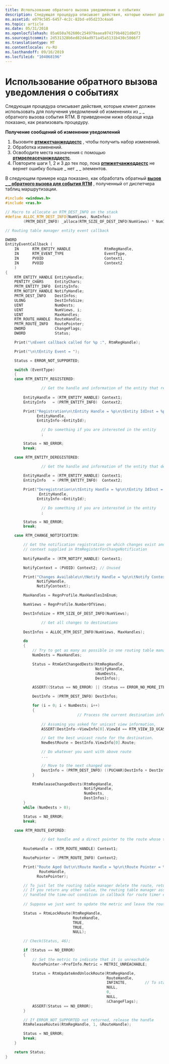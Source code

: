 ```yaml
---
title: Использование обратного вызова уведомления о событиях
description: Следующая процедура описывает действия, которые клиент должен использовать для получения уведомлений об изменениях из \_ \_ обратного вызова события RTM. В приведенном ниже образце кода показано, как реализовать процедуру.
ms.assetid: e079c585-6457-4c2c-82bd-e95d233c4aa6
ms.topic: article
ms.date: 05/31/2018
ms.openlocfilehash: 85a650a762600c254979aaea974379b4021d0d73
ms.sourcegitcommit: 2d531328b6ed82d4ad971a45a5131b430c5866f7
ms.translationtype: MT
ms.contentlocale: ru-RU
ms.lasthandoff: 09/16/2019
ms.locfileid: "104068196"
---
```

# <a name="use-the-event-notification-callback"></a>Использование обратного вызова уведомления о событиях

Следующая процедура описывает действия, которые клиент должен использовать для получения уведомлений об изменениях из \_ \_ обратного вызова события RTM. В приведенном ниже образце кода показано, как реализовать процедуру.

**Получение сообщений об изменении уведомлений**

1.  Вызовите [**ртмжетчанжеддестс**](/windows/desktop/api/Rtmv2/nf-rtmv2-rtmgetchangeddests) , чтобы получить набор изменений.
2.  Обработка изменений.
3.  Освободите места назначения с помощью [**ртмрелеасечанжеддестс**](/windows/desktop/api/Rtmv2/nf-rtmv2-rtmreleasechangeddests).
4.  Повторите шаги 1, 2 и 3 до тех пор, пока [**ртмжетчанжеддестс**](/windows/desktop/api/Rtmv2/nf-rtmv2-rtmgetchangeddests) не вернет ошибку больше \_ нет \_ \_ элементов.

В следующем примере кода показано, как обработать обратный [**вызов \_ \_ обратного вызова для события RTM**](/windows/win32/api/rtmv2/nc-rtmv2-_event_callback) , полученный от диспетчера таблиц маршрутизации.


```C++
#include <windows.h>
#include <ras.h>

// Macro to allocate an RTM_DEST_INFO on the stack
#define ALLOC_RTM_DEST_INFO(NumViews, NumInfos)
        (PRTM_DEST_INFO) _alloca(RTM_SIZE_OF_DEST_INFO(NumViews) * NumInfos)

// Routing table manager entity event callback

DWORD
EntityEventCallback (
    IN      RTM_ENTITY_HANDLE               RtmRegHandle,
    IN      RTM_EVENT_TYPE                  EventType,
    IN      PVOID                           Context1,
    IN      PVOID                           Context2
    )
{
    RTM_ENTITY_HANDLE EntityHandle;
    PENTITY_CHARS     EntityChars;
    PRTM_ENTITY_INFO  EntityInfo;
    RTM_NOTIFY_HANDLE NotifyHandle;
    PRTM_DEST_INFO    DestInfos;
    ULONG             DestInfoSize;
    UINT              NumDests;
    UINT              NumViews, i;
    UINT              MaxHandles;
    RTM_ROUTE_HANDLE  RouteHandle;
    PRTM_ROUTE_INFO   RoutePointer;
    DWORD             ChangeFlags;
    DWORD             Status;

    Print("\nEvent callback called for %p :", RtmRegHandle);

    Print("\n\tEntity Event = ");

    Status = ERROR_NOT_SUPPORTED;

    switch (EventType)
    {
    case RTM_ENTITY_REGISTERED:

                // Get the handle and information of the entity that registered
        
        EntityHandle = (RTM_ENTITY_HANDLE) Context1;
        EntityInfo   = (PRTM_ENTITY_INFO)  Context2;

        Print("Registration\n\tEntity Handle = %p\n\tEntity IdInst = %p\n\n",
              EntityHandle,
              EntityInfo->EntityId);

                // Do something if you are interested in the entity
                ;

        Status = NO_ERROR;
        break;

    case RTM_ENTITY_DEREGISTERED:

                // Get the handle and information of the entity that deregistered
        
        EntityHandle = (RTM_ENTITY_HANDLE) Context1;
        EntityInfo   = (PRTM_ENTITY_INFO)  Context2;

        Print("Deregistration\n\tEntity Handle = %p\n\tEntity IdInst = %p\n\n",
               EntityHandle,
              EntityInfo->EntityId);

                // Do something if you are interested in the entity
                ;

        Status = NO_ERROR;
        break;

    case RTM_CHANGE_NOTIFICATION:

        // Get the notification registration on which changes exist and
        // context supplied in RtmRegisterForChangeNotification
        
        NotifyHandle = (RTM_NOTIFY_HANDLE) Context1;

        NotifyContext = (PVOID) Context2; // Unused

        Print("Changes Available\n\tNotify Handle = %p\n\tNotify Context = %p\n\n",
              NotifyHandle,
              NotifyContext);

        MaxHandles = RegnProfile.MaxHandlesInEnum;

        NumViews = RegnProfile.NumberOfViews;

        DestInfoSize = RTM_SIZE_OF_DEST_INFO(NumViews);

                // Get all changes to destinations
        
        DestInfos = ALLOC_RTM_DEST_INFO(NumViews, MaxHandles);

        do
        {
            // Try to get as many as possible in one routing table managercall
            NumDests = MaxHandles;

            Status = RtmGetChangedDests(RtmRegHandle,
                                        NotifyHandle,
                                        &NumDests,
                                        DestInfos);

            ASSERT((Status == NO_ERROR) || (Status == ERROR_NO_MORE_ITEMS));

            DestInfo = (PRTM_DEST_INFO) DestInfos;

            for (i = 0; i < NumDests; i++)
            {
                                // Process the current destination information
                
                // Assuming you asked for unicast view information,
                ASSERT(DestInfo->ViewInfo[0].ViewId == RTM_VIEW_ID_UCAST);

                // Get the best unicast route for the destination.
                NewBestRoute = DestInfo.ViewInfo[0].Route;

                // Do whatever you want with above route
                ...

                // Move to the next changed one
                DestInfo = (PRTM_DEST_INFO) ((PUCHAR)DestInfo + DestInfoSize);
            }

            RtmReleaseChangedDests(RtmRegHandle,
                                   NotifyHandle,
                                   NumDests,
                                   DestInfos);
        }
        while (NumDests > 0);

        Status = NO_ERROR;
        break;

    case RTM_ROUTE_EXPIRED:

                // Get handle and a direct pointer to the route whose timer expired
        
        RouteHandle = (RTM_ROUTE_HANDLE) Context1;

        RoutePointer = (PRTM_ROUTE_INFO) Context2;

        Print("Route Aged Out\n\tRoute Handle = %p\n\tRoute Pointer = %p\n\n",
               RouteHandle,
              RoutePointer);

        // To just let the routing table manager delete the route, return ERROR_NOT_SUPPORTED
        // If you return any other value, the routing table manager assumes that you have
        // handled the time-out condition in callback for route timer expiration
        
        // Suppose we just want to update the metric and leave the route 

        Status = RtmLockRoute(RtmRegHandle,
                              RouteHandle,
                              TRUE,
                              TRUE,
                              NULL);

        // Check(Status, 46);

        if (Status == NO_ERROR)
        {
            // Set the metric to indicate that it is unreachable
            RoutePointer->PrefInfo.Metric = METRIC_UNREACHABLE;

            Status = RtmUpdateAndUnlockRoute(RtmRegHandle,
                                             RouteHandle,
                                             INFINITE,        // To stay forever
                                             NULL,
                                             0,
                                             NULL,
                                             &ChangeFlags);
            ASSERT(Status == NO_ERROR);
        }

        // If ERROR_NOT_SUPPORTED not returned, release the handle
        RtmReleaseRoutes(RtmRegHandle, 1, &RouteHandle);

        Status = NO_ERROR;
        break;
    }

    return Status;
}
```



 

 




